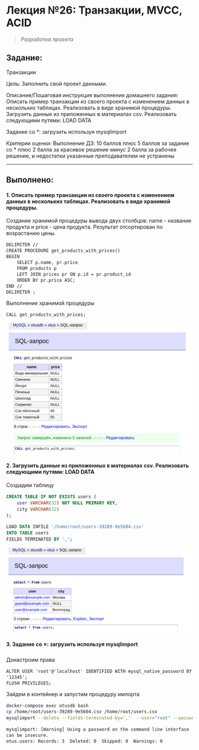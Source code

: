 # **Лекция №26: Транзакции, MVCC, ACID**
> _Разработка проекта_

## **Задание:**
Транзакции

Цель:
Заполнить свой проект данными.

Описание/Пошаговая инструкция выполнения домашнего задания:
Описать пример транзакции из своего проекта с изменением данных в нескольких таблицах. Реализовать в виде хранимой процедуры.
Загрузить данные из приложенных в материалах csv.
Реализовать следующими путями:
LOAD DATA

Задание со *: загрузить используя
mysqlimport

Критерии оценки:
Выполнение ДЗ: 10 баллов
плюс 5 баллов за задание со *
плюс 2 балла за красивое решение
минус 2 балла за рабочее решение, и недостатки указанные преподавателем не устранены

---

## **Выполнено:**

#### 1. Описать пример транзакции из своего проекта с изменением данных в нескольких таблицах. Реализовать в виде хранимой процедуры.

Создание хранимой процедуры вывода двух столбцов: 
name - название продукта и price - цена продукта. 
Результат отсортирован по возрастанию цены.  

```
DELIMITER //
CREATE PROCEDURE get_products_with_prices()
BEGIN
    SELECT p.name, pr.price
    FROM products p
    LEFT JOIN prices pr ON p.id = pr.product_id
    ORDER BY pr.price ASC;
END //
DELIMITER ;
```

Выполнение хранимой процедуры
```
CALL get_products_with_prices;
```
![img.png](img.png)


#### 2. Загрузить данные из приложенных в материалах csv. Реализовать следующими путями: LOAD DATA

Создадим таблицу

```sql
CREATE TABLE IF NOT EXISTS users (
    user VARCHAR(32) NOT NULL PRIMARY KEY,
    city VARCHAR(32)
);
```

```sql
LOAD DATA INFILE '/home/root/users-39289-9e5604.csv'
INTO TABLE users
FIELDS TERMINATED BY ',';
```
![img_1.png](img_1.png)

#### 3. Задание со ⭐️: загрузить используя mysqlimport

Донастроим права
```mysql
ALTER USER 'root'@'localhost' IDENTIFIED WITH mysql_native_password BY '12345';
FLUSH PRIVILEGES;
```

Зайдем в контейнер и запустим процедуру импорта
```bash
docker-compose exec otusdb bash
cp /home/root/users-39289-9e5604.csv /home/root/users.csv
mysqlimport --delete --fields-terminated-by=','  --user="root" --password="12345" otus /home/root/users.csv
```

```console
mysqlimport: [Warning] Using a password on the command line interface can be insecure.
otus.users: Records: 3  Deleted: 0  Skipped: 0  Warnings: 0
```